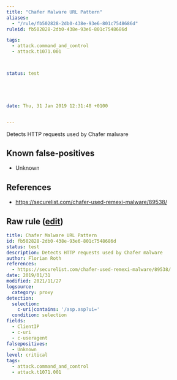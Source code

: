 ```yaml
---
title: "Chafer Malware URL Pattern"
aliases:
  - "/rule/fb502828-2db0-438e-93e6-801c7548686d"
ruleid: fb502828-2db0-438e-93e6-801c7548686d

tags:
  - attack.command_and_control
  - attack.t1071.001



status: test





date: Thu, 31 Jan 2019 12:31:48 +0100


---
```


Detects HTTP requests used by Chafer malware

<!--more-->


## Known false-positives

* Unknown



## References

* https://securelist.com/chafer-used-remexi-malware/89538/


## Raw rule ([edit](https://github.com/SigmaHQ/sigma/edit/master/rules/proxy/proxy_chafer_malware.yml))
```yaml
title: Chafer Malware URL Pattern
id: fb502828-2db0-438e-93e6-801c7548686d
status: test
description: Detects HTTP requests used by Chafer malware
author: Florian Roth
references:
  - https://securelist.com/chafer-used-remexi-malware/89538/
date: 2019/01/31
modified: 2021/11/27
logsource:
  category: proxy
detection:
  selection:
    c-uri|contains: '/asp.asp?ui='
  condition: selection
fields:
  - ClientIP
  - c-uri
  - c-useragent
falsepositives:
  - Unknown
level: critical
tags:
  - attack.command_and_control
  - attack.t1071.001

```
